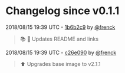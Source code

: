 # Changelog since v0.1.1

2018/08/15 19:39 UTC - [1b6b2c9](https://github.com/hassio-addons/addon-lovelace-migration/commit/1b6b2c947a488dbb4c91d564bc7ac7e72589ce8e) by [@frenck](https://github.com/frenck)
> :books: :shirt: Updates README and links 

2018/08/15 19:39 UTC - [c26e090](https://github.com/hassio-addons/addon-lovelace-migration/commit/c26e0908e645cdfdcf0af42edc448b93084bc43e) by [@frenck](https://github.com/frenck)
> :arrow_up: Upgrades base image to v2.1.1 

